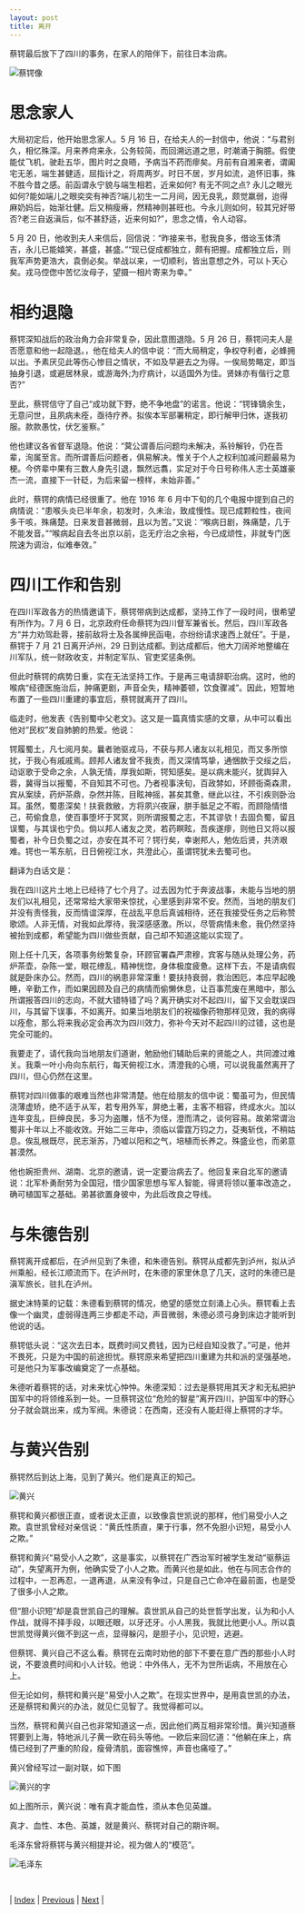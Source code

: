 ```yaml
---
layout: post
title: 离开
---
```


蔡锷最后放下了四川的事务，在家人的陪伴下，前往日本治病。

![蔡锷像](fig/15-1-4.jpeg "蔡锷像")

# 思念家人

大局初定后，他开始思念家人。5 月 16 日，在给夫人的一封信中，他说：“与君别久，相忆殊深。月来养疴来永，公务较简，而回溯远道之思，时潮涌于胸臆。假使能仗飞机，驶赴五华，图片时之良晤，予病当不药而瘳矣。月前有自湘来者，谓阖宅无恙，端生甚健适，屈指计之，将周两岁。时日不居，岁月如流，追怀旧事，殊不胜今昔之感。前函谓永宁貌与端生相若，近来如何? 有无不同之点? 永儿之眼光如何?能如端儿之眼奕奕有神否?端儿初生一二月间，因无良乳，颇觉羸弱，迨得麻奶妈后，始渐壮健。后又稍瘦瘠，然精神则甚旺也。今永儿则如何，较其兄好带否?老三自返滇后，似不甚舒适，近来何如?”，思念之情，令人动容。

5 月 20 日，他收到夫人来信后，回信说：“昨接来书，慰我良多，借谂玉体清吉，永儿已能嬉笑，甚盛，甚盛。”“现已促成都独立，颇有把握。成都独立后，则我军声势更浩大，袁倒必矣。举战以来，一切顺利，皆出意想之外，可以卜天心矣。戎马倥偬中苦忆汝母子，望摄一相片寄来为幸。”

# 相约退隐

蔡锷深知战后的政治角力会非常复杂，因此意图退隐。5 月 26 日，蔡锷问夫人是否愿意和他一起隐退。，他在给夫人的信中说：“而大局稍定，争权夺利者，必蜂拥以出。予素厌见此等伤心惨目之情状，不如及早避去之为得。一俟局势略定，即当抽身引退，或避居林泉，或游海外;为疗病计，以适国外为佳。贤妹亦有偕行之意否?”

至此，蔡锷信守了自己“成功就下野，绝不争地盘”的诺言。他说：“锷锋镝余生，无意问世，且夙病未痊，亟待疗养。拟俟本军部署稍定，即行解甲归休，遂我初服。款款愚忱，伏乞鉴察。”

他也建议各省督军退隐。他说：“蓂公谓善后问题均未解决，系铃解铃，仍在吾辈，洵属至言。而所谓善后问题者，俱易解决。惟关于个人之权利加减问题最易为梗。今侪辈中果有三数人身先引退，飘然远翥，实足对于今日号称伟人志士英雄豪杰一流，直接下一针砭，为后来留一榜样，未始非善。”

此时，蔡锷的病情已经很重了。他在 1916 年 6 月中下旬的几个电报中提到自己的病情说：“患喉头炎已半年余，初发时，久未治，致成慢性。现已成颗粒性，夜间多干咳，殊痛楚。日来发音甚微弱，且以为苦。”又说：“喉病日剧，殊痛楚，几于不能发音。”“喉病起自去冬出京以前，迄无疗治之余裕，今已成顽性，非就专门医院速为调治，似难奉效。”

# 四川工作和告别

在四川军政各方的热情邀请下，蔡锷带病到达成都，坚持工作了一段时间，很希望有所作为。7 月 6 日，北京政府任命蔡锷为四川督军兼省长。然后，四川军政各方“并力劝驾赴蓉，接前敌将士及各属绅民函电，亦纷纷请求速西上就任”。于是，蔡锷于 7 月 21 日离开泸州，29 日到达成都。到达成都后，他大刀阔斧地整编在川军队，统一财政收支，并制定军队、官吏奖惩条例。

但此时蔡锷的病势日重，实在无法坚持工作。于是再三电请辞职治病。这时，他的喉病“经德医施治后，肿痛更剧，声音全失，精神萎顿，饮食骤减”。因此，短暂地布置了一些四川重建的事宜后，蔡锷就离开了四川。

临走时，他发表《告别蜀中父老文》。这又是一篇真情实感的文章，从中可以看出他对“民权”发自肺腑的热爱。他说：

锷履蜀土，凡七阅月矣。曩者驰驱戎马，不获与邦人诸友以礼相见，而又多所惊扰，于我心有戚戚焉。顾邦人诸友曾不我责，而又深情笃挚，通悃款于交绥之后，动讴歌于受命之余，人孰无情，厚我如斯，锷知感矣。是以病未能兴，犹舆舁入蓉，冀得当以报蜀，不自知其不可也。乃者视事浃旬，百政棼如，环顾衙斋森肃，宾从案牍，药炉茶鼎，杂然并陈，目眩神摇，甚矣其惫，继此以往，不引疾则卧治耳。虽然，蜀患深矣！扶衰救敝，方将夙兴夜寐，胼手胝足之不暇，而顾隐情惜己，苟偷食息，使百事堕坏于冥冥，则所谓报蜀之志，不其谬欤！去固负蜀，留且误蜀，与其误也宁负。倘以邦人诸友之灵，若药瞑眩，吾疾遂瘳，则他日又将以报蜀者，补今日负蜀之过，亦安在其不可？锷行矣，幸谢邦人，勉佐后贤，共济艰难。锷也一苇东航，日日俯视江水，共澄此心，虽谓锷犹未去蜀可也。

翻译为白话文是：

我在四川这片土地上已经待了七个月了。过去因为忙于奔波战事，未能与当地的朋友们以礼相见，还常常给大家带来惊扰，心里感到非常不安。然而，当地的朋友们并没有责怪我，反而情谊深厚，在战乱平息后真诚相待，还在我接受任务之后称赞歌颂。人非无情，对我如此厚待，我深感感激。所以，尽管病情未愈，我仍然坚持被抬到成都，希望能为四川做些贡献，自己却不知道这能以实现了。

刚上任十几天，各项事务纷繁复杂，环顾官署森严肃穆，宾客与随从处理公务，药炉茶壶，杂陈一堂，眼花缭乱，精神恍惚，身体极度疲惫。这样下去，不是请病假就是卧床办公。然而，四川的祸患非常深重！要扶持衰弱，救治困厄，本应早起晚睡，辛勤工作，而如果因顾及自己的病情而偷懒休息，让百事荒废在黑暗中，那么所谓报答四川的志向，不就大错特错了吗？离开确实对不起四川，留下又会耽误四川，与其留下误事，不如离开。如果当地朋友们的祝福像药物那样见效，我的病得以痊愈，那么将来我必定会再次为四川效力，弥补今天对不起四川的过错，这也是完全可能的。

我要走了，请代我向当地朋友们道谢，勉励他们辅助后来的贤能之人，共同渡过难关。我乘一叶小舟向东航行，每天俯视江水，清澄我的心境，可以说我虽然离开了四川，但心仍然在这里。

蔡锷对四川做事的艰难当然也非常清楚。他在给朋友的信中说：蜀虽可为，但民情浇薄虚矫，绝不适于从军，若专用外军，屏绝土著，主客不相容，终成水火。加以连年变乱，巨绅良民，多习为盗雕，恬不为怪，澄而清之，谈何容易。故弟常谓治蜀非十年以上不能收效。开始二三年中，须临以雷霆万钧之力，芟夷斩伐，不稍姑息。俟乱根既尽，民志渐苏，乃嘘以阳和之气，培植而长养之。殊盛业也，而弟意甚漠然。

他也婉拒贵州、湖南、北京的邀请，说一定要治病去了。他回复来自北军的邀请说：北军朴勇耐劳为全国冠，惜少国家思想与军人智能，得贤将领以董率改造之，确可植国军之基础。弟甚欲置身彼中，为此后改良之导线。

# 与朱德告别

蔡锷离开成都后，在泸州见到了朱德，和朱德告别。蔡锷从成都先到泸州，拟从泸州乘船，经长江顺流而下。在泸州时，在朱德的家里休息了几天，这时的朱德已是滇军旅长，驻扎在泸州。

据史沫特莱的记载：朱德看到蔡锷的情况，绝望的感觉立刻涌上心头。蔡锷看上去像一个幽灵，虚弱得连两三步都走不动，声音微弱，朱德必须弓身到床边才能听到他说的话。

蔡锷低头说：“这次去日本，既费时间又费钱，因为已经自知没救了。”可是，他并不畏死，只是为中国的前途担忧。蔡锷原来希望把四川重建为共和派的坚强基地，可是他只为军事改编奠定了一点基础。

朱德听着蔡锷的话，对未来忧心忡忡。朱德深知：过去是蔡锷用其天才和无私把护国军中的将领维系到一处。一旦蔡锷这位“危险的智星”离开四川，护国军中的野心分子就会跳出来，成为军阀。朱德说：在西南，还没有人能赶得上蔡锷的才华。

# 与黄兴告别

蔡锷然后到达上海，见到了黄兴。他们是真正的知己。

![黄兴](fig/15-1-2.jpeg "黄兴")

蔡锷和黄兴都很正直，或者说太正直，以致像袁世凯说的那样，他们易受小人之欺。袁世凯曾经对亲信说：“黄氏性质直，果于行事，然不免胆小识短，易受小人之欺。”

蔡锷和黄兴“易受小人之欺”，这是事实，以蔡锷在广西治军时被学生发动“驱蔡运动”，失望离开为例，他确实受了小人之欺。而黄兴也是如此，他在与同志合作的过程中，一忍再忍，一退再退，从来没有争过，只是自己亡命冲在最前面，也是受了很多小人之欺。

但“胆小识短”却是袁世凯自己的理解。袁世凯从自己的处世哲学出发，认为和小人作战，就得不择手段，以眼还眼，以牙还牙。小人黑我，我就比他更小人。所以袁世凯觉得黄兴做不到这一点，显得躲闪，是胆子小，见识短，逃避。

但蔡锷、黄兴自己不这么看。蔡锷在云南时劝他的部下不要在意广西的那些小人时说，不要浪费时间和小人计较。他说：中外伟人，无不为世所诟病，不用放在心上。

但无论如何，蔡锷和黄兴是“易受小人之欺”。在现实世界中，是用袁世凯的办法，还是蔡锷和黄兴的办法，就见仁见智了。我觉得都可以。

当然，蔡锷和黄兴自己也非常知道这一点，因此他们两互相非常珍惜。黄兴知道蔡锷要到上海，特地派儿子黄一欧在码头等他。一欧后来回忆道：“他躺在床上，病情已经到了严重的阶段，瘦骨清肌，面容憔悴，声音也痛哑了。”

黄兴曾经写过一副对联，如下图

![黄兴的字](fig/15-1-1.jpeg "黄兴的字")

如上图所示，黄兴说：唯有真才能血性，须从本色见英雄。

真才、血性、本色、英雄，就是黄兴、蔡锷对自己的期许啊。

毛泽东曾将蔡锷与黄兴相提并论，视为做人的“模范”。

![毛泽东](fig/15-1-3.jpeg "毛泽东")

<br/>

| [Index](./) | [Previous](13-13-shanhou) | [Next](15-3-write) |
